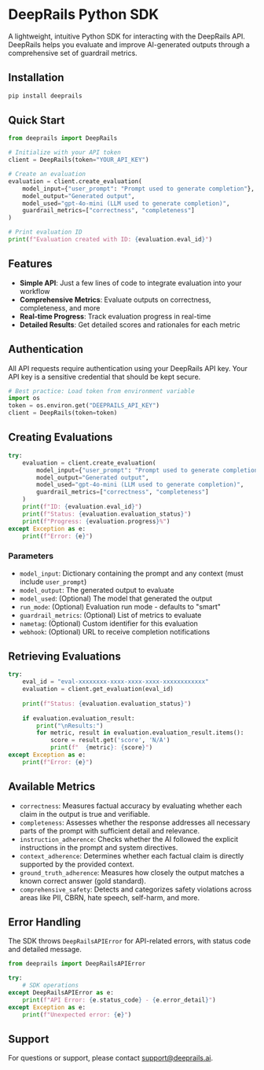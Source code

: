 # DeepRails Python SDK

A lightweight, intuitive Python SDK for interacting with the DeepRails API. DeepRails helps you evaluate and improve AI-generated outputs through a comprehensive set of guardrail metrics.

## Installation

```bash
pip install deeprails
```

## Quick Start

```python
from deeprails import DeepRails

# Initialize with your API token
client = DeepRails(token="YOUR_API_KEY")

# Create an evaluation
evaluation = client.create_evaluation(
    model_input={"user_prompt": "Prompt used to generate completion"},
    model_output="Generated output",
    model_used="gpt-4o-mini (LLM used to generate completion)",
    guardrail_metrics=["correctness", "completeness"]
)

# Print evaluation ID
print(f"Evaluation created with ID: {evaluation.eval_id}")
```

## Features

- **Simple API**: Just a few lines of code to integrate evaluation into your workflow
- **Comprehensive Metrics**: Evaluate outputs on correctness, completeness, and more
- **Real-time Progress**: Track evaluation progress in real-time
- **Detailed Results**: Get detailed scores and rationales for each metric

## Authentication

All API requests require authentication using your DeepRails API key. Your API key is a sensitive credential that should be kept secure.

```python
# Best practice: Load token from environment variable
import os
token = os.environ.get("DEEPRAILS_API_KEY")
client = DeepRails(token=token)
```

## Creating Evaluations

```python
try:
    evaluation = client.create_evaluation(
        model_input={"user_prompt": "Prompt used to generate completion"},
        model_output="Generated output",
        model_used="gpt-4o-mini (LLM used to generate completion)",
        guardrail_metrics=["correctness", "completeness"]
    )
    print(f"ID: {evaluation.eval_id}")
    print(f"Status: {evaluation.evaluation_status}")
    print(f"Progress: {evaluation.progress}%")
except Exception as e:
    print(f"Error: {e}")
```

### Parameters

- `model_input`: Dictionary containing the prompt and any context (must include `user_prompt`)
- `model_output`: The generated output to evaluate
- `model_used`: (Optional) The model that generated the output
- `run_mode`: (Optional) Evaluation run mode - defaults to "smart"
- `guardrail_metrics`: (Optional) List of metrics to evaluate
- `nametag`: (Optional) Custom identifier for this evaluation
- `webhook`: (Optional) URL to receive completion notifications

## Retrieving Evaluations

```python
try:
    eval_id = "eval-xxxxxxxx-xxxx-xxxx-xxxx-xxxxxxxxxxxx"
    evaluation = client.get_evaluation(eval_id)
    
    print(f"Status: {evaluation.evaluation_status}")
    
    if evaluation.evaluation_result:
        print("\nResults:")
        for metric, result in evaluation.evaluation_result.items():
            score = result.get('score', 'N/A')
            print(f"  {metric}: {score}")
except Exception as e:
    print(f"Error: {e}")
```

## Available Metrics

- `correctness`: Measures factual accuracy by evaluating whether each claim in the output is true and verifiable.
- `completeness`: Assesses whether the response addresses all necessary parts of the prompt with sufficient detail and relevance.
- `instruction_adherence`: Checks whether the AI followed the explicit instructions in the prompt and system directives.
- `context_adherence`: Determines whether each factual claim is directly supported by the provided context.
- `ground_truth_adherence`: Measures how closely the output matches a known correct answer (gold standard).
- `comprehensive_safety`: Detects and categorizes safety violations across areas like PII, CBRN, hate speech, self-harm, and more.


## Error Handling

The SDK throws `DeepRailsAPIError` for API-related errors, with status code and detailed message.

```python
from deeprails import DeepRailsAPIError

try:
    # SDK operations
except DeepRailsAPIError as e:
    print(f"API Error: {e.status_code} - {e.error_detail}")
except Exception as e:
    print(f"Unexpected error: {e}")
```

## Support

For questions or support, please contact support@deeprails.ai.